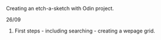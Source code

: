 Creating an etch-a-sketch with Odin project.

26/09
1. First steps - including searching - creating a wepage grid.
